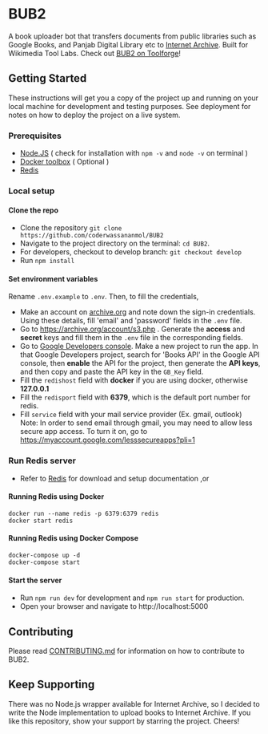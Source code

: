 # BUB2

A book uploader bot that transfers documents from public libraries such as Google Books, and Panjab Digital Library etc to [Internet Archive](https://archive.org). Built for Wikimedia Tool Labs. Check out [BUB2 on Toolforge](https://bub2.toolforge.org)!

## Getting Started

These instructions will get you a copy of the project up and running on your local machine for development and testing purposes. See deployment for notes on how to deploy the project on a live system.

### Prerequisites

* [Node.JS](https://nodejs.org/en/download/) ( check for installation with ```npm -v``` and ```node -v``` on terminal )
* [Docker toolbox](https://docs.docker.com/toolbox/toolbox_install_windows/) ( Optional )
* [Redis](https://redis.io/)

### Local setup
#### Clone the repo

* Clone the repository `git clone https://github.com/coderwassananmol/BUB2`
* Navigate to the project directory on the terminal: `cd BUB2`.
* For developers, checkout to develop branch: `git checkout develop`
* Run `npm install`
#### Set environment variables
Rename `.env.example` to `.env`. Then, to fill the credentials,
  * Make an account on [archive.org](https://archive.org) and note down the sign-in credentials. Using these details, fill 'email' and 'password' fields in the `.env` file.
  * Go to https://archive.org/account/s3.php . Generate the **access** and **secret** keys and fill 
     them in the `.env` file in the corresponding fields.
  * Go to [Google Developers console](https://console.developers.google.com/getting-started). Make a new project to run the app. In that Google Developers project, search for 'Books API' in the Google API console, then **enable** the API for the project, then generate the **API keys**, and then copy and paste the API key in the `GB_Key` field.
  * Fill the `redishost` field with **docker**  if you are using docker, otherwise **127.0.0.1**
  * Fill the `redisport` field with **6379**, which is the default port number for redis.
  * Fill `service` field with your mail service provider (Ex. gmail, outlook)
Note: In order to send email through gmail, you may need to allow less secure app access. To turn it on, go to https://myaccount.google.com/lesssecureapps?pli=1

### Run Redis server
 * Refer to [Redis](https://redis.io/download) for download and setup documentation ,or

#### Running Redis using Docker
```
docker run --name redis -p 6379:6379 redis
docker start redis
```

#### Running Redis using Docker Compose
```
docker-compose up -d
docker-compose start
```
#### Start the server

* Run `npm run dev` for development and `npm run start` for production.
* Open your browser and navigate to http://localhost:5000

## Contributing

Please read [CONTRIBUTING.md](https://github.com/coderwassananmol/BUB2/blob/develop/CONTRIBUTING.md) for information on how to contribute to BUB2.
## Keep Supporting
There was no Node.js wrapper available for Internet Archive, so I decided to write the Node implementation to upload books to Internet Archive. If you like this repository, show your support by starring the project. Cheers!
